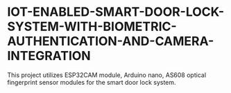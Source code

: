# IOT-ENABLED-SMART-DOOR-LOCK-SYSTEM-WITH-BIOMETRIC-AUTHENTICATION-AND-CAMERA-INTEGRATION
This project utilizes ESP32CAM module, Arduino nano, AS608 optical fingerprint sensor modules for the smart door lock system.
